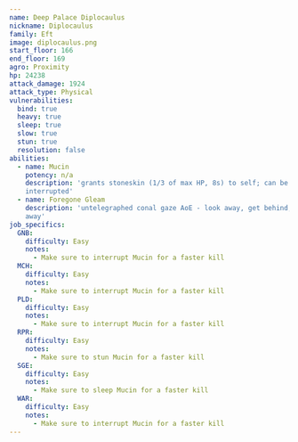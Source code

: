 ```yaml
---
name: Deep Palace Diplocaulus
nickname: Diplocaulus
family: Eft
image: diplocaulus.png
start_floor: 166
end_floor: 169
agro: Proximity
hp: 24238
attack_damage: 1924
attack_type: Physical
vulnerabilities:
  bind: true
  heavy: true
  sleep: true
  slow: true
  stun: true
  resolution: false
abilities:
  - name: Mucin
    potency: n/a
    description: 'grants stoneskin (1/3 of max HP, 8s) to self; can be
    interrupted'
  - name: Foregone Gleam
    description: 'untelegraphed conal gaze AoE - look away, get behind, or get
    away'
job_specifics:
  GNB:
    difficulty: Easy
    notes:
      - Make sure to interrupt Mucin for a faster kill
  MCH:
    difficulty: Easy
    notes:
      - Make sure to interrupt Mucin for a faster kill
  PLD:
    difficulty: Easy
    notes:
      - Make sure to interrupt Mucin for a faster kill
  RPR:
    difficulty: Easy
    notes:
      - Make sure to stun Mucin for a faster kill
  SGE:
    difficulty: Easy
    notes:
      - Make sure to sleep Mucin for a faster kill
  WAR:
    difficulty: Easy
    notes:
      - Make sure to interrupt Mucin for a faster kill
---
```

